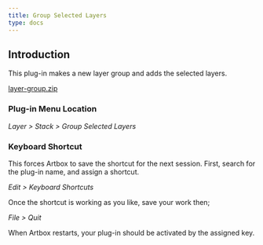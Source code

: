 ```yaml
---
title: Group Selected Layers
type: docs
---
```


## Introduction

This plug-in makes a new layer group and adds the selected layers.

[layer-group.zip](/funky/downloads/layer-group.zip)

### Plug-in Menu Location

_Layer > Stack > Group Selected Layers_

### Keyboard Shortcut

This forces Artbox to save the shortcut for the next session. First, search for the plug-in name, and assign a shortcut.

_Edit > Keyboard Shortcuts_

Once the shortcut is working as you like, save your work then;  

_File > Quit_

When Artbox restarts, your plug-in should be activated by the assigned key.
